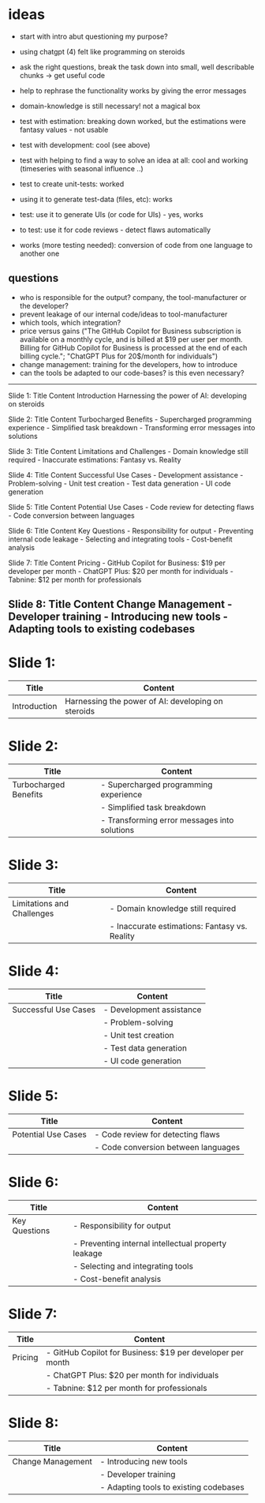 # ideas
* start with intro abut questioning my purpose?
* using chatgpt (4) felt like programming on steroids
* ask the right questions, break the task down into small, well describable chunks -> get useful code
* help to rephrase the functionality works  by giving the error messages
* domain-knowledge is still necessary! not a magical box

* test with estimation: breaking down worked, but the estimations were fantasy values - not usable
* test with development: cool (see above)
* test with helping to find a way to solve an idea at all: cool and working (timeseries with seasonal influence ..)
* test to create unit-tests: worked
* using it to generate test-data (files, etc): works
* test: use it to generate UIs (or code for UIs) - yes, works
* to test: use it for code reviews - detect flaws automatically
* works (more testing needed): conversion of code from one language to another one

## questions
* who is responsible for the output? company, the tool-manufacturer or the developer?
* prevent leakage of our internal code/ideas to tool-manufacturer
* which tools, which integration?
* price versus gains ("The GitHub Copilot for Business subscription is available on a monthly cycle, and is billed at $19 per user per month. Billing for GitHub Copilot for Business is processed at the end of each billing cycle."; "ChatGPT Plus for 20$/month for individuals")
* change management: training for the developers, how to introduce
* can the tools be adapted to our code-bases? is this even necessary?


----------------


Slide 1:
Title	Content
Introduction	Harnessing the power of AI: developing on steroids

Slide 2:
Title	Content
Turbocharged Benefits	- Supercharged programming experience
	- Simplified task breakdown
	- Transforming error messages into solutions

Slide 3:
Title	Content
Limitations and Challenges	- Domain knowledge still required
	- Inaccurate estimations: Fantasy vs. Reality

Slide 4:
Title	Content
Successful Use Cases	- Development assistance
	- Problem-solving
	- Unit test creation
	- Test data generation
	- UI code generation

Slide 5:
Title	Content
Potential Use Cases	- Code review for detecting flaws
	- Code conversion between languages

Slide 6:
Title	Content
Key Questions	- Responsibility for output
	- Preventing internal code leakage
	- Selecting and integrating tools
	- Cost-benefit analysis

Slide 7:
Title	Content
Pricing	- GitHub Copilot for Business: $19 per developer per month
	- ChatGPT Plus: $20 per month for individuals
	- Tabnine: $12 per month for professionals

Slide 8:
Title	Content
Change Management	- Developer training
	- Introducing new tools
	- Adapting tools to existing codebases
-----




# Slide 1:
| Title                   | Content                                              |
|-------------------------|------------------------------------------------------|
| Introduction            | Harnessing the power of AI: developing on steroids   |

# Slide 2:
| Title                   | Content                                              |
|-------------------------|------------------------------------------------------|
| Turbocharged Benefits   | - Supercharged programming experience                |
|                         | - Simplified task breakdown                          |
|                         | - Transforming error messages into solutions         |

# Slide 3:
| Title                   | Content                                              |
|-------------------------|------------------------------------------------------|
| Limitations and Challenges | - Domain knowledge still required                 |
|                         | - Inaccurate estimations: Fantasy vs. Reality        |

# Slide 4:
| Title                   | Content                                              |
|-------------------------|------------------------------------------------------|
| Successful Use Cases    | - Development assistance                             |
|                         | - Problem-solving                                    |
|                         | - Unit test creation                                 |
|                         | - Test data generation                               |
|                         | - UI code generation                                 |

# Slide 5:
| Title                   | Content                                              |
|-------------------------|------------------------------------------------------|
| Potential Use Cases     | - Code review for detecting flaws                    |
|                         | - Code conversion between languages                  |

# Slide 6:
| Title                   | Content                                              |
|-------------------------|------------------------------------------------------|
| Key Questions           | - Responsibility for output                          |
|                         | - Preventing internal intellectual property leakage  |
|                         | - Selecting and integrating tools                    |
|                         | - Cost-benefit analysis                              |

# Slide 7:
| Title                   | Content                                              |
|-------------------------|------------------------------------------------------|
| Pricing                 | - GitHub Copilot for Business: $19 per developer per month |
|                         | - ChatGPT Plus: $20 per month for individuals       |
|                         | - Tabnine: $12 per month for professionals          |


# Slide 8:
| Title                   | Content                                              |
|-------------------------|------------------------------------------------------|
| Change Management       | - Introducing new tools                              |
|                         | - Developer training                                 |
|                         | - Adapting tools to existing codebases               |
